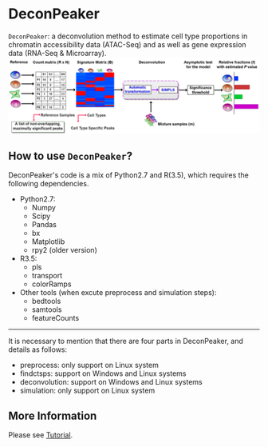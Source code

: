 DeconPeaker
===================================================

`DeconPeaker`: a deconvolution method to estimate cell type proportions in chromatin accessibility data (ATAC-Seq) and as well as gene expression data (RNA-Seq & Microarray).
![DeconPeaker\_pipeline](pipeline.png)

How to use `DeconPeaker`?
---------------------
DeconPeaker's code is a mix of Python2.7 and R(3.5), which requires the following dependencies.
* Python2.7:
	* Numpy
	* Scipy
	* Pandas
	* bx
	* Matplotlib
	* rpy2 (older version)
* R3.5:
	* pls
	* transport
	* colorRamps
* Other tools (when excute preprocess and simulation steps):
	* bedtools
	* samtools
	* featureCounts

-------------------
It is necessary to mention that there are four parts in DeconPeaker, and details as follows:
* preprocess: only support on Linux system
* findctsps: support on Windows and Linux systems
* deconvolution: support on Windows and Linux systems
* simulation: only support on Linux system

More Information
--------------------
Please see [Tutorial](https://lihuamei.github.io//DeconPeaker/test/DeconPeak_demo.html).
